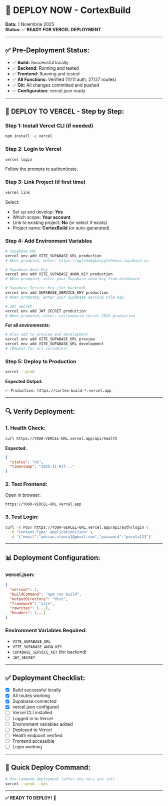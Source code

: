 # 🚀 DEPLOY NOW - CortexBuild

**Data:** 1 Noiembrie 2025  
**Status:** ✅ **READY FOR VERCEL DEPLOYMENT**

---

## ✅ **Pre-Deployment Status:**

- ✅ **Build:** Successful locally
- ✅ **Backend:** Running and tested
- ✅ **Frontend:** Running and tested  
- ✅ **All Functions:** Verified (11/11 auth, 27/27 routes)
- ✅ **Git:** All changes committed and pushed
- ✅ **Configuration:** vercel.json ready

---

## 🚀 **DEPLOY TO VERCEL - Step by Step:**

### **Step 1: Install Vercel CLI (if needed)**

```bash
npm install -g vercel
```

### **Step 2: Login to Vercel**

```bash
vercel login
```

Follow the prompts to authenticate.

### **Step 3: Link Project (if first time)**

```bash
vercel link
```

Select:
- Set up and develop: **Yes**
- Which scope: **Your account**
- Link to existing project: **No** (or select if exists)
- Project name: **CortexBuild** (or auto-generated)

### **Step 4: Add Environment Variables**

```bash
# Supabase URL
vercel env add VITE_SUPABASE_URL production
# When prompted, enter: https://qglvhxkgbzujglehewsa.supabase.co

# Supabase Anon Key
vercel env add VITE_SUPABASE_ANON_KEY production
# When prompted, enter your Supabase anon key from dashboard

# Supabase Service Key (for backend)
vercel env add SUPABASE_SERVICE_KEY production
# When prompted, enter your Supabase service role key

# JWT Secret
vercel env add JWT_SECRET production
# When prompted, enter: cortexbuild-secret-2025-production
```

**For all environments:**
```bash
# Also add to preview and development
vercel env add VITE_SUPABASE_URL preview
vercel env add VITE_SUPABASE_URL development
# (Repeat for all variables)
```

### **Step 5: Deploy to Production**

```bash
vercel --prod
```

**Expected Output:**
```
✅ Production: https://cortex-build-*.vercel.app
```

---

## 🔍 **Verify Deployment:**

### **1. Health Check:**
```bash
curl https://YOUR-VERCEL-URL.vercel.app/api/health
```

**Expected:**
```json
{
  "status": "ok",
  "timestamp": "2025-11-01T..."
}
```

### **2. Test Frontend:**
Open in browser:
```
https://YOUR-VERCEL-URL.vercel.app
```

### **3. Test Login:**
```bash
curl -X POST https://YOUR-VERCEL-URL.vercel.app/api/auth/login \
  -H "Content-Type: application/json" \
  -d '{"email":"adrian.stanca1@gmail.com","password":"parola123"}'
```

---

## 📊 **Deployment Configuration:**

### **vercel.json:**
```json
{
  "version": 2,
  "buildCommand": "npm run build",
  "outputDirectory": "dist",
  "framework": "vite",
  "rewrites": [...],
  "headers": [...]
}
```

### **Environment Variables Required:**
- `VITE_SUPABASE_URL`
- `VITE_SUPABASE_ANON_KEY`
- `SUPABASE_SERVICE_KEY` (for backend)
- `JWT_SECRET`

---

## ✅ **Deployment Checklist:**

- [x] Build successful locally
- [x] All routes working
- [x] Supabase connected
- [x] vercel.json configured
- [ ] Vercel CLI installed
- [ ] Logged in to Vercel
- [ ] Environment variables added
- [ ] Deployed to Vercel
- [ ] Health endpoint verified
- [ ] Frontend accessible
- [ ] Login working

---

## 🎯 **Quick Deploy Command:**

```bash
# One-command deployment (after env vars are set)
vercel --prod --yes
```

---

**✅ READY TO DEPLOY!** 🚀
